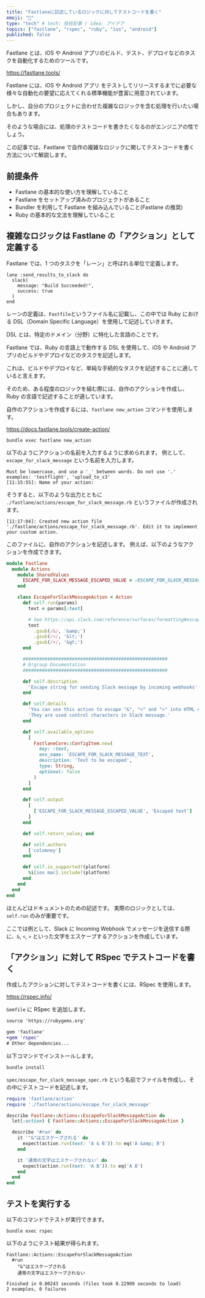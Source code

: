 ```yaml
---
title: "Fastlaneに記述しているロジックに対してテストコードを書く"
emoji: "🌟"
type: "tech" # tech: 技術記事 / idea: アイデア
topics: ["fastlane", "rspec", "ruby", "ios", "android"]
published: false
---
```


<!-- cspell:ignore gsub, testflight -->

Fastlane とは、iOS や Android アプリのビルド、テスト、デプロイなどのタスクを自動化するためのツールです。

https://fastlane.tools/

Fastlane には、iOS や Android アプリ をテストしてリリースするまでに必要な様々な自動化の要望に応えてくれる標準機能が豊富に用意されています。

しかし、自分のプロジェクトに合わせた複雑なロジックを含む処理を行いたい場合もあります。

そのような場合には、処理のテストコードを書きたくなるのがエンジニアの性でしょう。

この記事では、Fastlane で自作の複雑なロジックに関してテストコードを書く方法について解説します。

## 前提条件

- Fastlane の基本的な使い方を理解していること
- Fastlane をセットアップ済みのプロジェクトがあること
- Bundler を利用して Fastlane を組み込んでいること(Fastlane の推奨)
- Ruby の基本的な文法を理解していること

## 複雑なロジックは Fastlane の「アクション」として定義する

Fastlane では、1 つのタスクを「レーン」と呼ばれる単位で定義します。

```ruby:fastlane/Fastfile
lane :send_results_to_slack do
  slack(
    message: "Build Succeeded!",
    success: true
  )
end
```

レーンの定義は、`Fastfile`というファイル名に記載し、この中では Ruby における DSL（Domain Specific Language）を使用して記述していきます。

DSL とは、特定のドメイン（分野）に特化した言語のことです。

Fastlane では、Ruby の言語上で動作する DSL を使用して、iOS や Android アプリのビルドやデプロイなどのタスクを記述します。

これは、ビルドやデプロイなど、単純な手続的なタスクを記述することに適していると言えます。

そのため、ある程度のロジックを組む際には、自作のアクションを作成し、Ruby の言語で記述することが適しています。

自作のアクションを作成するには、`fastlane new_action` コマンドを使用します。

https://docs.fastlane.tools/create-action/

```shell
bundle exec fastlane new_action
```

以下のようにアクションの名前を入力するように求められます。
例として、`escape_for_slack_message` という名前を入力します。

```log
Must be lowercase, and use a '_' between words. Do not use '.'
examples: 'testflight', 'upload_to_s3'
[11:15:55]: Name of your action:
```

そうすると、以下のような出力とともに `./fastlane/actions/escape_for_slack_message.rb` というファイルが作成されます。

```log
[11:17:04]: Created new action file './fastlane/actions/escape_for_slack_message.rb'. Edit it to implement your custom action.
```

このファイルに、自作のアクションを記述します。
例えば、以下のようなアクションを作成できます。

```ruby:fastlane/actions/escape_for_slack_message.rb
module Fastlane
  module Actions
    module SharedValues
      ESCAPE_FOR_SLACK_MESSAGE_ESCAPED_VALUE = :ESCAPE_FOR_SLACK_MESSAGE_ESCAPED_VALUE
    end

    class EscapeForSlackMessageAction < Action
      def self.run(params)
        text = params[:text]

        # See https://api.slack.com/reference/surfaces/formatting#escaping
        text
          .gsub(/&/, '&amp;')
          .gsub(/</, '&lt;')
          .gsub(/>/, '&gt;')
      end

      #####################################################
      # @!group Documentation
      #####################################################

      def self.description
        'Escape string for sending Slack message by incoming webhooks'
      end

      def self.details
        'You can use this action to escape "&", "<" and ">" into HTML entities.'\
        'They are used control characters in Slack message.'
      end

      def self.available_options
        [
          FastlaneCore::ConfigItem.new(
            key: :text,
            env_name: 'ESCAPE_FOR_SLACK_MESSAGE_TEXT',
            description: 'Text to be escaped',
            type: String,
            optional: false
          )
        ]
      end

      def self.output
        [
          ['ESCAPE_FOR_SLACK_MESSAGE_ESCAPED_VALUE', 'Escaped text']
        ]
      end

      def self.return_value; end

      def self.authors
        ['colomney']
      end

      def self.is_supported?(platform)
        %i[ios mac].include?(platform)
      end
    end
  end
end
```

ほとんどはドキュメントのための記述です。
実際のロジックとしては、`self.run` のみが重要です。

ここでは例として、Slack に Incoming Webhook でメッセージを送信する際に、`&`, `<`, `>` といった文字をエスケープするアクションを作成しています。

## 「アクション」に対して RSpec でテストコードを書く

作成したアクションに対してテストコードを書くには、RSpec を使用します。

https://rspec.info/

`Gemfile` に RSpec を追加します。

```diff ruby:Gemfile
source 'https://rubygems.org'

gem 'fastlane'
+gem 'rspec'
# Other dependencies...
```

以下コマンドでインストールします。

```shell
bundle install
```

`spec/escape_for_slack_message_spec.rb` という名前でファイルを作成し、その中にテストコードを記述します。

```ruby:spec/escape_for_slack_message_spec.rb
require 'fastlane/action'
require './fastlane/actions/escape_for_slack_message'

describe Fastlane::Actions::EscapeForSlackMessageAction do
  let(:action) { Fastlane::Actions::EscapeForSlackMessageAction }

  describe '#run' do
    it '"&"はエスケープされる' do
      expect(action.run(text: 'A & B')).to eq('A &amp; B')
    end

    it '通常の文字はエスケープされない' do
      expect(action.run(text: 'A B')).to eq('A B')
    end
  end
end
```

## テストを実行する

以下のコマンドでテストが実行できます。

```shell
bundle exec rspec
```

以下のようにテスト結果が得られます。

```log
Fastlane::Actions::EscapeForSlackMessageAction
  #run
    "&"はエスケープされる
    通常の文字はエスケープされない

Finished in 0.00243 seconds (files took 0.22909 seconds to load)
2 examples, 0 failures
```
